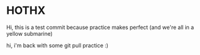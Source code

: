 # HOTHX

Hi, this is a test commit because practice makes perfect (and we're all in a yellow submarine)

hi, i'm back with some git pull practice :)
